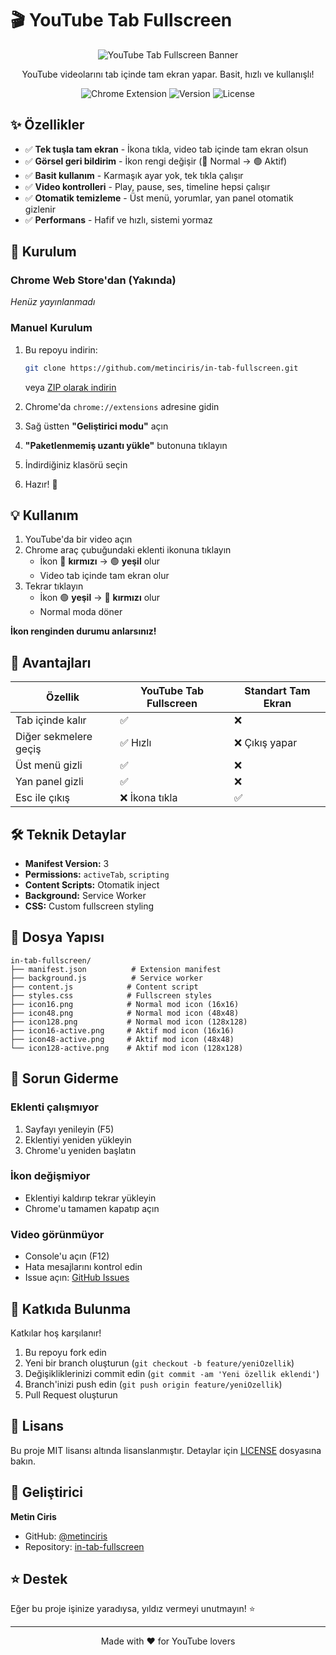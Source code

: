 # 🎬 YouTube Tab Fullscreen

<div align="center">

![YouTube Tab Fullscreen Banner](banner.png)

YouTube videolarını tab içinde tam ekran yapar. Basit, hızlı ve kullanışlı!

![Chrome Extension](https://img.shields.io/badge/Chrome-Extension-red?style=flat-square&logo=google-chrome)
![Version](https://img.shields.io/badge/version-1.0-blue?style=flat-square)
![License](https://img.shields.io/badge/license-MIT-green?style=flat-square)

</div>

## ✨ Özellikler

- ✅ **Tek tuşla tam ekran** - İkona tıkla, video tab içinde tam ekran olsun
- ✅ **Görsel geri bildirim** - İkon rengi değişir (🔴 Normal → 🟢 Aktif)
- ✅ **Basit kullanım** - Karmaşık ayar yok, tek tıkla çalışır
- ✅ **Video kontrolleri** - Play, pause, ses, timeline hepsi çalışır
- ✅ **Otomatik temizleme** - Üst menü, yorumlar, yan panel otomatik gizlenir
- ✅ **Performans** - Hafif ve hızlı, sistemi yormaz

## 🚀 Kurulum

### Chrome Web Store'dan (Yakında)
*Henüz yayınlanmadı*

### Manuel Kurulum

1. Bu repoyu indirin:
   ```bash
   git clone https://github.com/metinciris/in-tab-fullscreen.git
   ```
   veya [ZIP olarak indirin](https://github.com/metinciris/in-tab-fullscreen/archive/main.zip)

2. Chrome'da `chrome://extensions` adresine gidin

3. Sağ üstten **"Geliştirici modu"** açın

4. **"Paketlenmemiş uzantı yükle"** butonuna tıklayın

5. İndirdiğiniz klasörü seçin

6. Hazır! 🎉

## 💡 Kullanım

1. YouTube'da bir video açın
2. Chrome araç çubuğundaki eklenti ikonuna tıklayın
   - İkon 🔴 **kırmızı** → 🟢 **yeşil** olur
   - Video tab içinde tam ekran olur
3. Tekrar tıklayın
   - İkon 🟢 **yeşil** → 🔴 **kırmızı** olur  
   - Normal moda döner

**İkon renginden durumu anlarsınız!**

## 🎯 Avantajları

| Özellik | YouTube Tab Fullscreen | Standart Tam Ekran |
|---------|------------------------|-------------------|
| Tab içinde kalır | ✅ | ❌ |
| Diğer sekmelere geçiş | ✅ Hızlı | ❌ Çıkış yapar |
| Üst menü gizli | ✅ | ❌ |
| Yan panel gizli | ✅ | ❌ |
| Esc ile çıkış | ❌ İkona tıkla | ✅ |

## 🛠️ Teknik Detaylar

- **Manifest Version:** 3
- **Permissions:** `activeTab`, `scripting`
- **Content Scripts:** Otomatik inject
- **Background:** Service Worker
- **CSS:** Custom fullscreen styling

## 📁 Dosya Yapısı

```
in-tab-fullscreen/
├── manifest.json          # Extension manifest
├── background.js          # Service worker
├── content.js            # Content script
├── styles.css            # Fullscreen styles
├── icon16.png            # Normal mod icon (16x16)
├── icon48.png            # Normal mod icon (48x48)
├── icon128.png           # Normal mod icon (128x128)
├── icon16-active.png     # Aktif mod icon (16x16)
├── icon48-active.png     # Aktif mod icon (48x48)
└── icon128-active.png    # Aktif mod icon (128x128)
```

## 🐛 Sorun Giderme

### Eklenti çalışmıyor
1. Sayfayı yenileyin (F5)
2. Eklentiyi yeniden yükleyin
3. Chrome'u yeniden başlatın

### İkon değişmiyor
- Eklentiyi kaldırıp tekrar yükleyin
- Chrome'u tamamen kapatıp açın

### Video görünmüyor
- Console'u açın (F12)
- Hata mesajlarını kontrol edin
- Issue açın: [GitHub Issues](https://github.com/metinciris/in-tab-fullscreen/issues)

## 🤝 Katkıda Bulunma

Katkılar hoş karşılanır! 

1. Bu repoyu fork edin
2. Yeni bir branch oluşturun (`git checkout -b feature/yeniOzellik`)
3. Değişikliklerinizi commit edin (`git commit -am 'Yeni özellik eklendi'`)
4. Branch'inizi push edin (`git push origin feature/yeniOzellik`)
5. Pull Request oluşturun

## 📝 Lisans

Bu proje MIT lisansı altında lisanslanmıştır. Detaylar için [LICENSE](LICENSE) dosyasına bakın.

## 👤 Geliştirici

**Metin Ciris**
- GitHub: [@metinciris](https://github.com/metinciris)
- Repository: [in-tab-fullscreen](https://github.com/metinciris/in-tab-fullscreen)

## ⭐ Destek

Eğer bu proje işinize yaradıysa, yıldız vermeyi unutmayın! ⭐

---

<div align="center">
Made with ❤️ for YouTube lovers
</div>
